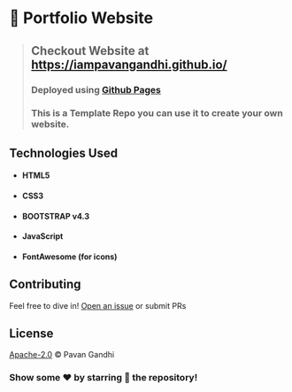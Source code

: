# 👤 Portfolio Website

> ## Checkout Website at https://iampavangandhi.github.io/
> ### Deployed using [Github Pages](https://pages.github.com/)
> ### This is a Template Repo you can use it to create your own website.

## Technologies Used

- #### HTML5
- #### CSS3
- #### BOOTSTRAP v4.3
- #### JavaScript
- #### FontAwesome (for icons)

## Contributing

Feel free to dive in! [Open an issue](https://github.com/iampavangandhi/iampavangandhi.github.io/issues/new) or submit PRs

## License

[Apache-2.0](LICENSE) © Pavan Gandhi

### Show some ❤️ by starring 🌟 the repository!
